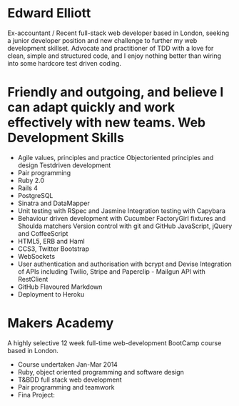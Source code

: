 Edward Elliott
==
Ex-accountant / Recent full-stack web developer based in London, seeking a junior developer position and new challenge to further my web development skillset.  Advocate and practitioner of TDD with a love for clean, simple and structured code, and I enjoy nothing better than wiring into some hardcore test driven coding.

Friendly and outgoing, and believe I can adapt quickly and work effectively with new teams.
Web Development Skills
==
 - Agile values, principles and practice Object​oriented principles and design Test​driven development
 - Pair programming
 - Ruby 2.0
 - Rails 4
 - PostgreSQL
 - Sinatra and DataMapper
 - Unit testing with RSpec and Jasmine Integration testing with Capybara
 - Behaviour driven development with Cucumber FactoryGirl fixtures and Shoulda matchers Version control with git and GitHub JavaScript, jQuery and CoffeeScript
 - HTML5, ERB and Haml
 - CCS3, Twitter Bootstrap
 - WebSockets
 - User authentication and authorisation with bcrypt and Devise Integration of APIs including Twilio, Stripe and Paperclip  - Mailgun API with RestClient
 - GitHub Flavoured Markdown
 - Deployment to Heroku

Makers Academy
==
A highly selective 12 week full-time web-development BootCamp course based in London.
 - Course undertaken Jan-Mar 2014 
 - Ruby, object oriented programming and software design
 - T&BDD full stack web development
 - Pair programming and teamwork
 - Fina Project: 
